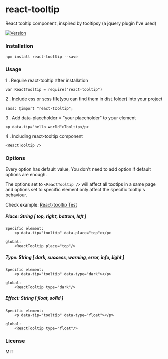 # react-tooltip

React tooltip component, inspired by tooltipsy (a jquery plugin I've used)

[![Version](http://img.shields.io/npm/v/react-tooltip.svg)](https://www.npmjs.org/package/react-tooltip)


### Installation

```
npm install react-tooltip --save
```

### Usage

1 . Require react-tooltip after installation

```
var ReactTooltip = require("react-tooltip")
```
2 . Include css or scss file(you can find them in dist folder) into your project

```
sass: @import "react-tooltip";
``` 

3 . Add data-placeholder = "your placeholder" to your element

	<p data-tip="hello world">Tooltip</p>

4 . Including react-tooltip component


```
<ReactTooltip />
```


### Options
Every option has default value, You don't need to add option if default options are enough. 

The options set to `<ReactTooltip />` will affect all tootips in a same page and options set to specific element only affect the specific tooltip's behaviour.

Check example:  [React-tooltip Test](http://wwayne.github.io/react-tooltip)

##### Place: String [ top, right, bottom, left ]

```
Specific element:
	<p data-tip="tooltip" data-place="top"></p>

global:	
	<ReactTooltip place="top"/>
```
##### Type: String [ dark, success, warning, error, info, light ]

```
Specific element:
	<p data-tip="tooltip" data-type="dark"></p>
		
global:	
	<ReactTooltip type="dark"/>
```
##### Effect: String [ float, solid ]

```
Specific element:
	<p data-tip="tooltip" data-type="float"></p>
	
global:	
	<ReactTooltip type="float"/>
```

### License

MIT
